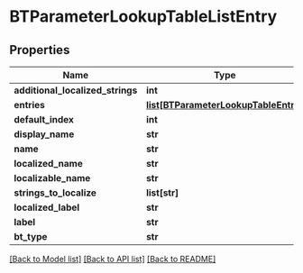 # BTParameterLookupTableListEntry

## Properties
Name | Type | Description | Notes
------------ | ------------- | ------------- | -------------
**additional_localized_strings** | **int** |  | [optional] 
**entries** | [**list[BTParameterLookupTableEntry]**](BTParameterLookupTableEntry.md) |  | [optional] 
**default_index** | **int** |  | [optional] 
**display_name** | **str** |  | [optional] 
**name** | **str** |  | [optional] 
**localized_name** | **str** |  | [optional] 
**localizable_name** | **str** |  | [optional] 
**strings_to_localize** | **list[str]** |  | [optional] 
**localized_label** | **str** |  | [optional] 
**label** | **str** |  | [optional] 
**bt_type** | **str** |  | [optional] 

[[Back to Model list]](../README.md#documentation-for-models) [[Back to API list]](../README.md#documentation-for-api-endpoints) [[Back to README]](../README.md)



